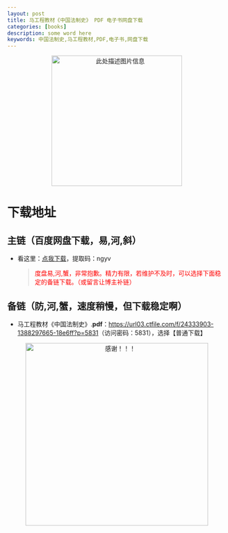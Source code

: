 ```yaml
---
layout: post
title: 马工程教材《中国法制史》 PDF 电子书网盘下载
categories: [books]
description: some word here
keywords: 中国法制史,马工程教材,PDF,电子书,网盘下载
---
```


<div align="center"><img src="https://qweree.cn/wp-content/uploads/2024/10/zhong-guo-fa-zhi-shi-tuya.jpg" alt="此处描述图片信息" width="300px" height="auto"></div>

# 下载地址

## 主链（百度网盘下载，易,河,斜）

- 看这里：[点我下载](https://pan.baidu.com/s/1iMXUbSbtZQZjDcqDmnWUyw?pwd=ngyv)，提取码：ngyv

  > <p style="color:red" >度盘易,河,蟹，非常抱歉。精力有限，若维护不及时，可以选择下面稳定的备链下载。（或留言让博主补链）</p>

## 备链（防,河,蟹，速度稍慢，但下载稳定啊）

- 马工程教材《中国法制史》.**pdf**：<https://url03.ctfile.com/f/24333903-1388297665-18e6ff?p=5831>（访问密码：5831），选择【普通下载】

<div align="center"><img src="https://pic.imgdb.cn/item/6707df6bd29ded1a8ce37031.gif" alt="感谢！！！" width="420px" height="auto"/></div>
